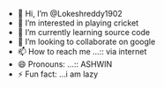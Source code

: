 - 👋 Hi, I’m @Lokeshreddy1902
- 👀 I’m interested in playing cricket
- 🌱 I’m currently learning source code
- 💞️ I’m looking to collaborate on google
- 📫 How to reach me ...:: via internet
- 😄 Pronouns: ...:: ASHWIN
- ⚡ Fun fact: ...i am lazy

<!---
Lokeshreddy1902/Lokeshreddy1902 is a ✨ special ✨ repository because its `README.md` (this file) appears on your GitHub profile.
You can click the Preview link to take a look at your changes.
--->
